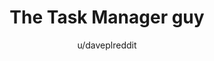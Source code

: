 ---
title: The Task Manager guy
link: https://www.reddit.com/r/sysadmin/comments/gqgqn4/i_wrote_task_manager_and_i_just_remembered
author: u/daveplreddit
---
